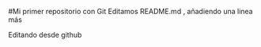 ﻿#Mi primer repositorio con Git
Editamos README.md , añadiendo una linea más

Editando desde github
